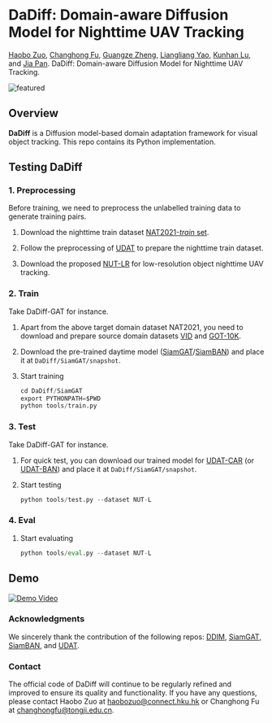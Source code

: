 # DaDiff: Domain-aware Diffusion Model for Nighttime UAV Tracking

[Haobo Zuo](https://scholar.google.com/citations?user=5RhJGKgAAAAJ&hl=zh-CN), [Changhong Fu](https://scholar.google.com/citations?user=zmbMZ4kAAAAJ&hl=zh-CN), [Guangze Zheng](https://scholar.google.com/citations?user=-kcZWRQAAAAJ&hl=zh-CN), [Liangliang Yao](https://vision4robotics.github.io/authors/liangliang-yao/), [Kunhan Lu](https://scholar.google.com/citations?user=aW__X-8AAAAJ&hl=zh-CN), and [Jia Pan](https://scholar.google.com/citations?hl=zh-CN&user=YYT8-7kAAAAJ). DaDiff: Domain-aware Diffusion Model for Nighttime UAV Tracking.

![featured](https://github.com/vision4snake/DaDiff/blob/main/img/featured.svg)

## Overview

**DaDiff** is a Diffusion model-based domain adaptation framework for visual object tracking. This repo contains its Python implementation.

## Testing DaDiff

### 1. Preprocessing

Before training, we need to preprocess the unlabelled training data to generate training pairs.

1. Download the nighttime train dataset [NAT2021-*train* set](https://vision4robotics.github.io/NAT2021/).

2. Follow the preprocessing of [UDAT](https://github.com/vision4robotics/UDAT) to prepare the nighttime train dataset.

3. Download the proposed [NUT-LR](https://drive.google.com/file/d/1yk7YtLW4iHfbCP_Ni0Yf6ajLsuXpM3YC/view?usp=sharing) for low-resolution object nighttime UAV tracking.

### 2. Train

Take DaDiff-GAT for instance.

1. Apart from the above target domain dataset NAT2021, you need to download and prepare source domain datasets [VID](https://image-net.org/challenges/LSVRC/2017/) and [GOT-10K](http://got-10k.aitestunion.com/downloads).

2. Download the pre-trained daytime model ([SiamGAT](https://drive.google.com/file/d/1LKU6DuOzmLGJr-LYm4yXciJwIizbV_Zf/view)/[SiamBAN](https://drive.google.com/drive/folders/17Uz3dZFOtx-uU7J4t48_nAfPXvNsQAAq?usp=sharing)) and place it at `DaDiff/SiamGAT/snapshot`.

3. Start training

   ``` python
   cd DaDiff/SiamGAT
   export PYTHONPATH=$PWD
   python tools/train.py
   ```

### 3. Test
Take DaDiff-GAT for instance.
1. For quick test, you can download our trained model for [UDAT-CAR](https://drive.google.com/file/d/1DccbQ4nh2rlni8RVykTNzuHXJgSvNE4G/view?usp=sharing) (or [UDAT-BAN](https://drive.google.com/file/d/1nKyzA0ohOmrvSvypM-0cCvGNo93ZvdLp/view?usp=sharing)) and place it at `DaDiff/SiamGAT/snapshot`.

2. Start testing

    ```python
    python tools/test.py --dataset NUT-L
    ```

### 4. Eval

1. Start evaluating
    ``` python
    python tools/eval.py --dataset NUT-L
    ```

## Demo
[![Demo Video](https://res.cloudinary.com/marcomontalbano/image/upload/v1711323404/video_to_markdown/images/youtube--zAAx3bCElsw-c05b58ac6eb4c4700831b2b3070cd403.jpg)](https://youtu.be/zAAx3bCElsw)


### Acknowledgments

We sincerely thank the contribution of the following repos: [DDIM](https://github.com/ermongroup/ddim), [SiamGAT](https://github.com/ohhhyeahhh/SiamCAR), [SiamBAN](https://github.com/hqucv/siamban), and [UDAT](https://github.com/vision4robotics/UDAT).



### Contact

The official code of DaDiff will continue to be regularly refined and improved to ensure its quality and functionality. If you have any questions, please contact Haobo Zuo at [haobozuo@connect.hku.hk](mailto:haobozuo@connect.hku.hk) or Changhong Fu at [changhongfu@tongji.edu.cn](mailto:changhongfu@tongji.edu.cn).
